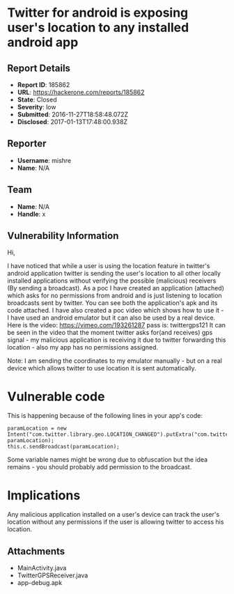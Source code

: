 # Twitter for android is exposing user's location to any installed android app

## Report Details
- **Report ID**: 185862
- **URL**: https://hackerone.com/reports/185862
- **State**: Closed
- **Severity**: low
- **Submitted**: 2016-11-27T18:58:48.072Z
- **Disclosed**: 2017-01-13T17:48:00.938Z

## Reporter
- **Username**: mishre
- **Name**: N/A

## Team
- **Name**: N/A
- **Handle**: x

## Vulnerability Information
Hi,

I have noticed that while a user is using the location feature in twitter's android application twitter is sending the user's location to all other locally installed applications without verifying the possible (malicious) receivers (By sending a broadcast). As a poc I have created an application (attached) which asks for no permissions from android and is just listening to location broadcasts sent by twitter. You can see both the application's apk and its code attached.
I have also created a poc video which shows how to use it - I have used an android emulator but it can also be used by a real device. Here is the video: https://vimeo.com/193261287 pass is: twittergps121
It can be seen in the video that the moment twitter asks for(and receives) gps signal - my malicious application is receiving it due to twitter forwarding this location - also my app has no permissions assigned.

Note: I am sending the coordinates to my emulator manually - but on a real device which allows twitter to use  location it is sent automatically.

Vulnerable code
===
This is happening because of the following lines in your app's code: 
```
paramLocation = new Intent("com.twitter.library.geo.LOCATION_CHANGED").putExtra("com.twitter.library.geo.LOCATION_EXTRA", paramLocation);
this.c.sendBroadcast(paramLocation);
```
Some variable names might be wrong due to obfuscation but the idea remains - you should probably add permission to the broadcast.

Implications
===
Any malicious application installed on a user's device can track the user's location without any permissions if the user is allowing twitter to access his location.




## Attachments
- MainActivity.java
- TwitterGPSReceiver.java
- app-debug.apk
